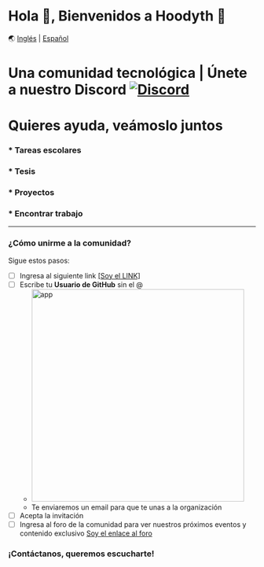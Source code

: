 # Hola 👋, Bienvenidos a Hoodyth 🚀

🌏 [Inglés](https://github.com/hoodyth/.github/blob/main/profile/README.en.md) | [Español](https://github.com/hoodyth/.github/blob/main/profile/README.md)

# Una comunidad tecnológica | Únete a nuestro Discord <a href="https://discord.gg/VJe9gqEZ">![Discord](https://img.shields.io/badge/Discord-7289DA?style=flat-square&logo=discord&logoColor=white)</a>

# Quieres ayuda, veámoslo juntos
### * Tareas escolares
### * Tesis
### * Proyectos
### * Encontrar trabajo

<hr>

### ¿Cómo unirme a la comunidad?

Sigue estos pasos: 

- [ ] Ingresa al siguiente link <a href="https://hoodyth.herokuapp.com/" target="_blank">[Soy el LINK]</a>
- [ ] Escribe tu **Usuario de GitHub** sin el @
    - <a href="https://hoodyth.herokuapp.com/" target="_blank"><img width="432" alt="app" src="https://user-images.githubusercontent.com/23409026/195025721-907a0c80-e7e7-4389-9ed5-10f1eabb714e.png"></a>
    - Te enviaremos un email para que te unas a la organización
- [ ] Acepta la invitación
- [ ] Ingresa al foro de la comunidad para ver nuestros próximos eventos y contenido exclusivo [Soy el enlace al foro](https://github.com/orgs/hoodyth/discussions)

### ¡Contáctanos, queremos escucharte!

